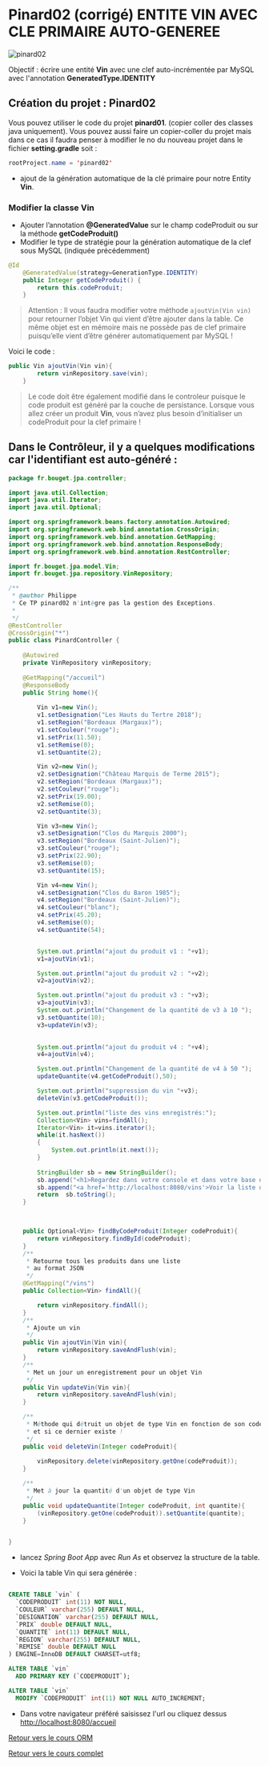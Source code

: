# Pinard02 (corrigé) ENTITE VIN AVEC CLE PRIMAIRE AUTO-GENEREE

![pinard02](images/pinard01.png)

Objectif : écrire une entité **Vin** avec une clef auto-incrémentée par MySQL avec l'annotation **GeneratedType.IDENTITY**

## Création du projet : **Pinard02**

Vous pouvez utiliser le code du projet **pinard01**. (copier coller des classes java uniquement).
Vous pouvez aussi faire un copier-coller du projet mais dans ce cas il faudra penser à modifier
le no du nouveau projet dans le fichier **setting.gradle** soit :

```java
rootProject.name = 'pinard02'
```

- ajout de la génération automatique de la clé primaire pour notre Entity **Vin**.

### Modifier la classe Vin

- Ajouter l’annotation **@GeneratedValue** sur le champ codeProduit ou sur la méthode **getCodeProduit()**
- Modifier le type de stratégie pour la génération automatique de la clef sous MySQL (indiquée précédemment)

```java
@Id
	@GeneratedValue(strategy=GenerationType.IDENTITY)
	public Integer getCodeProduit() {
		return this.codeProduit;
	}

```

>Attention : Il vous faudra modifier votre méthode `ajoutVin(Vin vin)` pour retourner l’objet Vin qui vient d’être ajouter dans la table. Ce même objet est en mémoire mais ne possède pas de clef primaire puisqu’elle vient d’être générer automatiquement par MySQL !

Voici le code :
```java
public Vin ajoutVin(Vin vin){
    	return vinRepository.save(vin);
    }
```

>Le code doit être également modifié dans le controleur puisque le code produit est généré par la couche de persistance.
Lorsque vous allez créer un produit **Vin**,
vous n’avez plus besoin d’initialiser un codeProduit pour la clef primaire !

## Dans le Contrôleur, il y a quelques modifications car l'identifiant est auto-généré :

```java
package fr.bouget.jpa.controller;

import java.util.Collection;
import java.util.Iterator;
import java.util.Optional;

import org.springframework.beans.factory.annotation.Autowired;
import org.springframework.web.bind.annotation.CrossOrigin;
import org.springframework.web.bind.annotation.GetMapping;
import org.springframework.web.bind.annotation.ResponseBody;
import org.springframework.web.bind.annotation.RestController;

import fr.bouget.jpa.model.Vin;
import fr.bouget.jpa.repository.VinRepository;

/**
 * @author Philippe
 * Ce TP pinard02 n'intègre pas la gestion des Exceptions.
 *
 */
@RestController
@CrossOrigin("*")
public class PinardController {
	
	@Autowired
	private VinRepository vinRepository;
	
	@GetMapping("/accueil")
	@ResponseBody
	public String home(){
		
		Vin v1=new Vin();
		v1.setDesignation("Les Hauts du Tertre 2018");
		v1.setRegion("Bordeaux (Margaux)");
		v1.setCouleur("rouge");
		v1.setPrix(11.50);
		v1.setRemise(0);
		v1.setQuantite(2);

		Vin v2=new Vin();
		v2.setDesignation("Château Marquis de Terme 2015");
		v2.setRegion("Bordeaux (Margaux)");
		v2.setCouleur("rouge");
		v2.setPrix(19.00);
		v2.setRemise(0);
		v2.setQuantite(3);

		Vin v3=new Vin();
		v3.setDesignation("Clos du Marquis 2000");
		v3.setRegion("Bordeaux (Saint-Julien)");
		v3.setCouleur("rouge");
		v3.setPrix(22.90);
		v3.setRemise(0);
		v3.setQuantite(15);

		Vin v4=new Vin();
		v4.setDesignation("Clos du Baron 1985");
		v4.setRegion("Bordeaux (Saint-Julien)");
		v4.setCouleur("blanc");
		v4.setPrix(45.20);
		v4.setRemise(0);
		v4.setQuantite(54);


		System.out.println("ajout du produit v1 : "+v1);
		v1=ajoutVin(v1);

		System.out.println("ajout du produit v2 : "+v2);
		v2=ajoutVin(v2);

		System.out.println("ajout du produit v3 : "+v3);
		v3=ajoutVin(v3);
		System.out.println("Changement de la quantité de v3 à 10 ");
		v3.setQuantite(10);
		v3=updateVin(v3);

		
		System.out.println("ajout du produit v4 : "+v4);
		v4=ajoutVin(v4);

		System.out.println("Changement de la quantité de v4 à 50 ");
		updateQuantite(v4.getCodeProduit(),50);

		System.out.println("suppression du vin "+v3);
		deleteVin(v3.getCodeProduit());

		System.out.println("liste des vins enregistrés:");
		Collection<Vin> vins=findAll();
		Iterator<Vin> it=vins.iterator();
		while(it.hasNext())
		{
			System.out.println(it.next());
		}
		
		StringBuilder sb = new StringBuilder();
		sb.append("<h1>Regardez dans votre console et dans votre base de données MySQL <strong>JPA</strong></h1>");
		sb.append("<a href='http://localhost:8080/vins'>Voir la liste des vins enregistrés</a>");
		return  sb.toString();
	}

	

	public Optional<Vin> findByCodeProduit(Integer codeProduit){
		return vinRepository.findById(codeProduit);
	}
	/**
	 * Retourne tous les produits dans une liste
	 * au format JSON
	 */
	@GetMapping("/vins")
	public Collection<Vin> findAll(){

		return vinRepository.findAll();
	}
	/**
	 * Ajoute un vin
	 */
	public Vin ajoutVin(Vin vin){
		return vinRepository.saveAndFlush(vin);
	}
	/**
	 * Met un jour un enregistrement pour un objet Vin
	 */
	public Vin updateVin(Vin vin){
		return vinRepository.saveAndFlush(vin);
	}

	/**
	 * Méthode qui détruit un objet de type Vin en fonction de son code
	 * et si ce dernier existe !
	 */
	public void deleteVin(Integer codeProduit){
		
		vinRepository.delete(vinRepository.getOne(codeProduit));
	}

	/**
	 * Met à jour la quantité d'un objet de type Vin
	 */
	public void updateQuantite(Integer codeProduit, int quantite){
		(vinRepository.getOne(codeProduit)).setQuantite(quantite);
	}


}


```

- lancez *Spring Boot App* avec *Run As* et observez la structure de la table.

- Voici la table Vin qui sera générée :

```sql

CREATE TABLE `vin` (
  `CODEPRODUIT` int(11) NOT NULL,
  `COULEUR` varchar(255) DEFAULT NULL,
  `DESIGNATION` varchar(255) DEFAULT NULL,
  `PRIX` double DEFAULT NULL,
  `QUANTITE` int(11) DEFAULT NULL,
  `REGION` varchar(255) DEFAULT NULL,
  `REMISE` double DEFAULT NULL
) ENGINE=InnoDB DEFAULT CHARSET=utf8;

ALTER TABLE `vin`
  ADD PRIMARY KEY (`CODEPRODUIT`);

ALTER TABLE `vin`
  MODIFY `CODEPRODUIT` int(11) NOT NULL AUTO_INCREMENT;
```

- Dans votre navigateur préféré saisissez l'url ou cliquez dessus [http://localhost:8080/accueil](http://localhost:8080/accueil)

[Retour vers le cours ORM](https://github.com/pbouget/cours/framework-back/1-jpa-orm)

[Retour vers le cours complet](https://github.com/pbouget/cours/)